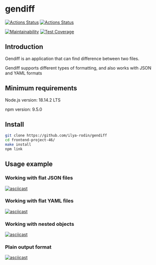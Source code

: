 # gendiff

[![Actions Status](https://github.com/ilya-rodin/frontend-project-46/workflows/hexlet-check/badge.svg)](https://github.com/ilya-rodin/frontend-project-46/actions)
[![Actions Status](https://github.com/ilya-rodin/frontend-project-46/workflows/gendiff-check/badge.svg)](https://github.com/ilya-rodin/frontend-project-46/actions)

[![Maintainability](https://api.codeclimate.com/v1/badges/8946ce4d215fa8679c50/maintainability)](https://codeclimate.com/github/ilya-rodin/frontend-project-46/maintainability)
[![Test Coverage](https://api.codeclimate.com/v1/badges/8946ce4d215fa8679c50/test_coverage)](https://codeclimate.com/github/ilya-rodin/frontend-project-46/test_coverage)

## Introduction

Gendiff is an application that can find difference between two files.

Gendiff supports different types of formatting, and also works with JSON and YAML formats

## Minimum requirements

Node.js version: 18.14.2 LTS

npm version: 9.5.0

## Install

```bash
git clone https://github.com/ilya-rodin/gendiff
cd frontend-project-46/
make install
npm link
```

## Usage example

### Working with flat JSON files

[![asciicast](https://asciinema.org/a/574167.svg)](https://asciinema.org/a/574167)

### Working with flat YAML files

[![asciicast](https://asciinema.org/a/574169.svg)](https://asciinema.org/a/574169)

### Working with nested objects

[![asciicast](https://asciinema.org/a/574170.svg)](https://asciinema.org/a/574170)

### Plain output format

[![asciicast](https://asciinema.org/a/574173.svg)](https://asciinema.org/a/574173)
